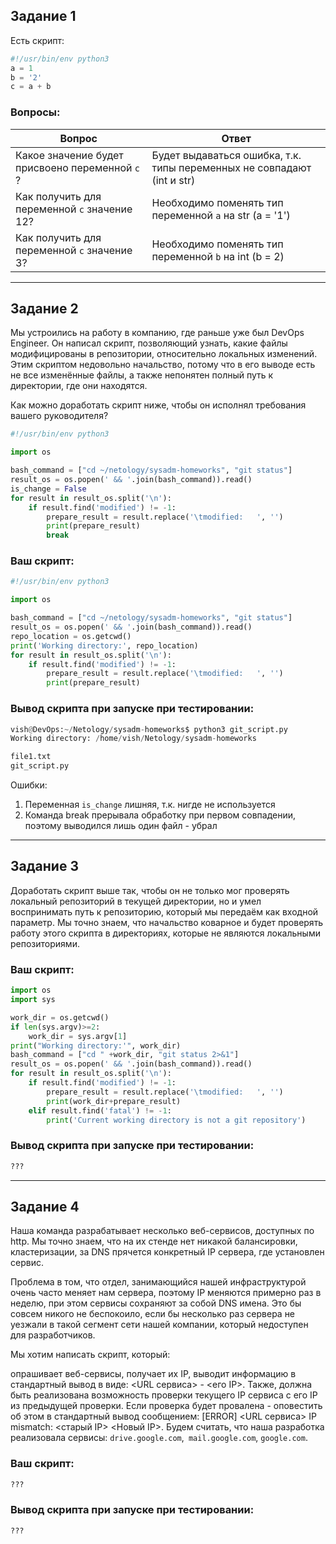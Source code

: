 ## Задание 1

Есть скрипт:
```python
#!/usr/bin/env python3
a = 1
b = '2'
c = a + b
```

### Вопросы:

| Вопрос  | Ответ |
| ------------- | ------------- |
| Какое значение будет присвоено переменной `c` ?  | Будет выдаваться ошибка, т.к. типы переменных не совпадают (int и str)  |
| Как получить для переменной `c` значение 12? | Необходимо поменять тип переменной `a` на str (a = '1')  |
| Как получить для переменной `c` значение 3? | Необходимо поменять тип переменной `b` на int (b = 2)  |

----

## Задание 2

Мы устроились на работу в компанию, где раньше уже был DevOps Engineer. Он написал скрипт, позволяющий узнать, какие файлы модифицированы в репозитории, относительно локальных изменений. Этим скриптом недовольно начальство, потому что в его выводе есть не все изменённые файлы, а также непонятен полный путь к директории, где они находятся.

Как можно доработать скрипт ниже, чтобы он исполнял требования вашего руководителя?
```python
#!/usr/bin/env python3

import os

bash_command = ["cd ~/netology/sysadm-homeworks", "git status"]
result_os = os.popen(' && '.join(bash_command)).read()
is_change = False
for result in result_os.split('\n'):
    if result.find('modified') != -1:
        prepare_result = result.replace('\tmodified:   ', '')
        print(prepare_result)
        break
```

### Ваш скрипт:
```python
#!/usr/bin/env python3

import os

bash_command = ["cd ~/netology/sysadm-homeworks", "git status"]
result_os = os.popen(' && '.join(bash_command)).read()
repo_location = os.getcwd()
print('Working directory:', repo_location)
for result in result_os.split('\n'):
    if result.find('modified') != -1:
        prepare_result = result.replace('\tmodified:   ', '')
        print(prepare_result)
```
### Вывод скрипта при запуске при тестировании:
```python
vish@DevOps:~/Netology/sysadm-homeworks$ python3 git_script.py 
Working directory: /home/vish/Netology/sysadm-homeworks

file1.txt
git_script.py
```
Ошибки:
1. Переменная `is_change` лишняя, т.к. нигде не используется
2. Команда break прерывала обработку при первом совпадении, поэтому выводился лишь один файл - убрал
---

## Задание 3

Доработать скрипт выше так, чтобы он не только мог проверять локальный репозиторий в текущей директории, но и умел воспринимать путь к репозиторию, который мы передаём как входной параметр. Мы точно знаем, что начальство коварное и будет проверять работу этого скрипта в директориях, которые не являются локальными репозиториями.

### Ваш скрипт:
```python
import os
import sys

work_dir = os.getcwd()
if len(sys.argv)>=2:
    work_dir = sys.argv[1]
print("Working directory:'", work_dir)
bash_command = ["cd " +work_dir, "git status 2>&1"]
result_os = os.popen(' && '.join(bash_command)).read()
for result in result_os.split('\n'):
    if result.find('modified') != -1:
        prepare_result = result.replace('\tmodified:   ', '')
        print(work_dir+prepare_result)
    elif result.find('fatal') != -1:
        print('Current working directory is not a git repository')
```
### Вывод скрипта при запуске при тестировании:
```bash
???
```

---
## Задание 4

Наша команда разрабатывает несколько веб-сервисов, доступных по http. Мы точно знаем, что на их стенде нет никакой балансировки, кластеризации, за DNS прячется конкретный IP сервера, где установлен сервис.

Проблема в том, что отдел, занимающийся нашей инфраструктурой очень часто меняет нам сервера, поэтому IP меняются примерно раз в неделю, при этом сервисы сохраняют за собой DNS имена. Это бы совсем никого не беспокоило, если бы несколько раз сервера не уезжали в такой сегмент сети нашей компании, который недоступен для разработчиков.

Мы хотим написать скрипт, который:

опрашивает веб-сервисы,
получает их IP,
выводит информацию в стандартный вывод в виде: <URL сервиса> - <его IP>.
Также, должна быть реализована возможность проверки текущего IP сервиса c его IP из предыдущей проверки. Если проверка будет провалена - оповестить об этом в стандартный вывод сообщением: [ERROR] <URL сервиса> IP mismatch: <старый IP> <Новый IP>. Будем считать, что наша разработка реализовала сервисы: `drive.google.com`,` mail.google.com`, `google.com`.

### Ваш скрипт:
```bash
???
```
### Вывод скрипта при запуске при тестировании:
```bash
???
```
